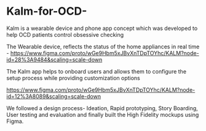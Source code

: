 # Kalm-for-OCD-
Kalm is a wearable device and phone app concept which was developed to help OCD patients control obsessive checking  

The Wearable device, reflects the status of the home appliances in real time -
https://www.figma.com/proto/wGe9Hbm5xJBvXnTDpTOYhc/KALM?node-id=28%3A9484&scaling=scale-down

The Kalm app helps to onboard users and allows them to configure the setup process while providing customization options

https://www.figma.com/proto/wGe9Hbm5xJBvXnTDpTOYhc/KALM?node-id=12%3A8089&scaling=scale-down

We followed a design process- Ideation, Rapid prototyping, Story Boarding, User testing and evaluation and finally built the  High Fidelity mockups using Figma.

